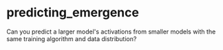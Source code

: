 # predicting_emergence
Can you predict a larger model's activations from smaller models with the same training algorithm and data distribution?

